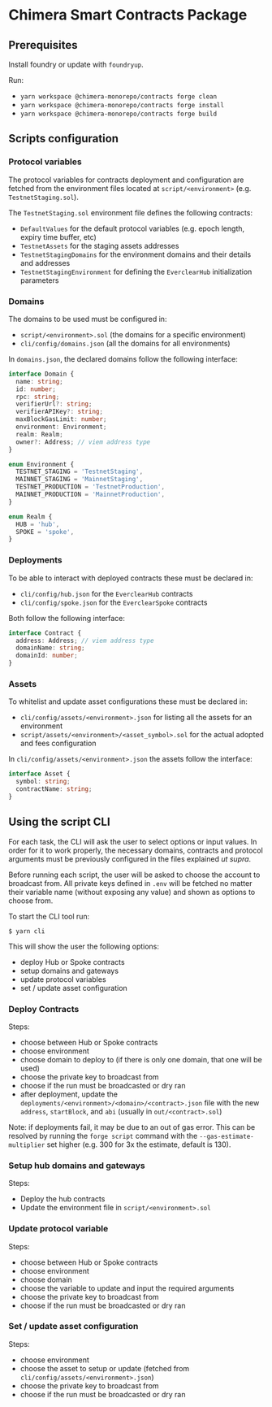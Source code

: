# Chimera Smart Contracts Package

## Prerequisites

Install foundry or update with `foundryup`.

Run:
- `yarn workspace @chimera-monorepo/contracts forge clean`
- `yarn workspace @chimera-monorepo/contracts forge install`
- `yarn workspace @chimera-monorepo/contracts forge build`

## Scripts configuration

### Protocol variables

The protocol variables for contracts deployment and configuration are fetched from the environment files located at `script/<environment>` (e.g. `TestnetStaging.sol`).

The `TestnetStaging.sol` environment file defines the following contracts:

- `DefaultValues` for the default protocol variables (e.g. epoch length, expiry time buffer, etc)
- `TestnetAssets` for the staging assets addresses
- `TestnetStagingDomains` for the environment domains and their details and addresses
- `TestnetStagingEnvironment` for defining the `EverclearHub` initialization parameters

### Domains

The domains to be used must be configured in:

- `script/<environment>.sol` (the domains for a specific environment)
- `cli/config/domains.json` (all the domains for all environments)

In `domains.json`, the declared domains follow the following interface:

```typescript
interface Domain {
  name: string;
  id: number;
  rpc: string;
  verifierUrl?: string;
  verifierAPIKey?: string;
  maxBlockGasLimit: number;
  environment: Environment;
  realm: Realm;
  owner?: Address; // viem address type
}

enum Environment {
  TESTNET_STAGING = 'TestnetStaging',
  MAINNET_STAGING = 'MainnetStaging',
  TESTNET_PRODUCTION = 'TestnetProduction',
  MAINNET_PRODUCTION = 'MainnetProduction',
}

enum Realm {
  HUB = 'hub',
  SPOKE = 'spoke',
}
```

### Deployments

To be able to interact with deployed contracts these must be declared in:

- `cli/config/hub.json` for the `EverclearHub` contracts
- `cli/config/spoke.json` for the `EverclearSpoke` contracts

Both follow the following interface:

```typescript
interface Contract {
  address: Address; // viem address type
  domainName: string;
  domainId: number;
}
```

### Assets

To whitelist and update asset configurations these must be declared in:

- `cli/config/assets/<environment>.json` for listing all the assets for an environment
- `script/assets/<environment>/<asset_symbol>.sol` for the actual adopted and fees configuration

In `cli/config/assets/<environment>.json` the assets follow the interface:

```typescript
interface Asset {
  symbol: string;
  contractName: string;
}
```

## Using the script CLI

For each task, the CLI will ask the user to select options or input values.
In order for it to work properly, the necessary domains, contracts and protocol arguments must be previously configured in the files explained _ut supra_.

Before running each script, the user will be asked to choose the account to broadcast from. All private keys defined in `.env` will be fetched no matter their variable name (without exposing any value) and shown as options to choose from.

To start the CLI tool run:

```console
$ yarn cli
```

This will show the user the following options:

- deploy Hub or Spoke contracts
- setup domains and gateways
- update protocol variables
- set / update asset configuration

### Deploy Contracts

Steps:

- choose between Hub or Spoke contracts
- choose environment
- choose domain to deploy to (if there is only one domain, that one will be used)
- choose the private key to broadcast from
- choose if the run must be broadcasted or dry ran
- after deployment, update the `deployments/<environment>/<domain>/<contract>.json` file with the new `address`, `startBlock`, and `abi` (usually in `out/<contract>.sol`)

Note: if deployments fail, it may be due to an out of gas error. This can be resolved by running the `forge script` command with the `--gas-estimate-multiplier` set higher (e.g. 300 for 3x the estimate, default is 130).

### Setup hub domains and gateways

Steps:

- Deploy the hub contracts
- Update the environment file in `script/<environment>.sol`

### Update protocol variable

Steps:

- choose between Hub or Spoke contracts
- choose environment
- choose domain
- choose the variable to update and input the required arguments
- choose the private key to broadcast from
- choose if the run must be broadcasted or dry ran

### Set / update asset configuration

Steps:

- choose environment
- choose the asset to setup or update (fetched from `cli/config/assets/<environment>.json`)
- choose the private key to broadcast from
- choose if the run must be broadcasted or dry ran
